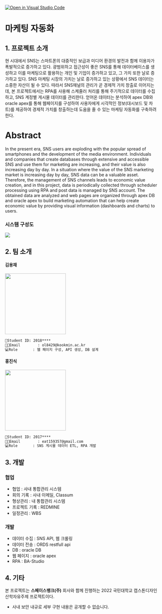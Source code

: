 
[![Open in Visual Studio Code](https://classroom.github.com/assets/open-in-vscode-f059dc9a6f8d3a56e377f745f24479a46679e63a5d9fe6f495e02850cd0d8118.svg)](https://classroom.github.com/online_ide?assignment_repo_id=7245809&assignment_repo_type=AssignmentRepo)

# 마케팅 자동화
## 1.  프로젝트 소개
현 시대에서 SNS는 스마트폰의 대중적인 보급과 미디어 환경의 발전과 함께 이용자가 폭발적으로 증가하고 있다. 광범위하고 접근성이 좋은 SNS를 통해 데이터베이스를 생성하고 이를 마케팅으로 활용하는 개인 및 기업이 증가하고 있고, 그 가치 또한 날로 증가하고 있다.
SNS 마케팅 시장의 가치는 날로 증가하고 있는 상황에서 SNS 데이터는 소중한 자산이 될 수 있다. 따라서 SNS채널의 관리가 곧 경제적 가치 창출로 이어지는데, 본 프로젝트에서는 RPA를 사용해 스케줄러 처리를 통해 주기적으로 데이터를 수집하고, SNS 계정별 게시물 데이터를 관리한다. 얻어온 데이터는 분석하여 apex DB와 oracle apex를 통해 웹페이지를 구성하여 사용자에게 시각적인 정보(대시보드 및 차트)를 제공하여 경제적 가치를 창출하는데 도움을 줄 수 있는 마케팅 자동화를 구축하려 한다.

# Abstract
In the present era, SNS users are exploding with the popular spread of smartphones and the development of the media environment. Individuals and companies that create databases through extensive and accessible SNS and use them for marketing are increasing, and their value is also increasing day by day.
In a situation where the value of the SNS marketing market is increasing day by day, SNS data can be a valuable asset. Therefore, the management of SNS channels leads to economic value creation, and in this project, data is periodically collected through scheduler processing using RPA and post data is managed by SNS account. The obtained data are analyzed and web pages are organized through apex DB and oracle apex to build marketing automation that can help create economic value by providing visual information (dashboards and charts) to users.


### 시스템 구성도
<a href='https://ifh.cc/v-SKmMng' target='_blank'><img src='https://ibb.co/L5VhkDq' border='0'></a>


## 2. 팀 소개
#### 김용재 

<img src= "https://ifh.cc/g/g18qOF.jpg" width="200px" height="200">

```markdown
📧Student ID: 2018****
👨‍🎓Email		: ol8429@kookmin.ac.kr
💻Role		: 웹 페이지 구성, API 생성, DB 설계
```

#### 홍진식

<img src= "https://ifh.cc/g/6VB3SL.jpg" width="200px"  height="200">

```markdown
📧Student ID: 2017****
👨‍🎓Email		: eat159357@gmail.com
💻Role		: SNS 게시물 데이터 ETL, RPA 개발
```
## 3. 개발
### 협업
* 협업 : 사내 통합관리 시스템
* 회의 기록 : 사내 이메일, Classum
* 형상관리 :  내 통합관리 시스템
* 프로젝트 기록 : REDMINE
* 일정관리 : WBS

### 개발
* 데이터 수집 : SNS API, 웹 크롤링
* 데이터 전송 : ORDS restfull api
* DB : oracle DB
* 웹 페이지 : oracle apex
* RPA : BA-Studio


## 4. 기타
본 프로젝트는  **스페이스뱅크(주)** 회사와 함께 진행하는 2022 국민대학교 캡스톤디자인 산학자유주제 프로젝트이다.
* 사내 보안 내규로 세부 구현 내용은 공개할 수 없습니다.




  

